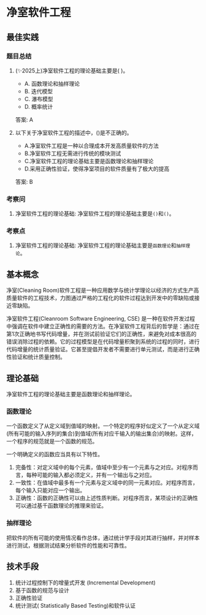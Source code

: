 # 净室软件工程

## 最佳实践

### 题目总结

1. (✨2025上)净室软件工程的理论基础主要是( )。
    - A. 函数理论和抽样理论
    - B. 迭代模型
    - C. 瀑布模型
    - D. 概率统计

    答案: A

2. 以下关于净室软件工程的描述中，()是不正确的。

    - A.净室软件工程是一种以合理成本开发高质量软件的方法
    - B.净室软件工程无需进行传统的模块测试
    - C.净室软件工程的理论基础主要是函数理论和抽样理论
    - D.采用正确性验证，使得净室项目的软件质量有了极大的提高

    答案: B

### 考察问

1. 净室软件工程的理论基础: 净室软件工程的理论基础主要是`()`和`()`。

### 考察点

1. 净室软件工程的理论基础: 净室软件工程的理论基础主要是`函数理论`和`抽样理论`。

## 基本概念

净室(Cleaning Room)软件工程是一种应用数学与统计学理论以经济的方式生产高质量软件的工程技术，力图通过严格的工程化的软件过程达到开发中的零缺陷或接近零缺陷。

净室软件工程(Cleanroom Software Engineering, CSE) 是一种在软件开发过程中强调在软件中建立正确性的需要的方法。在净室软件工程背后的哲学是：通过在第1次正确地书写代码增量，并在测试前验证它们的正确性，来避免对成本很高的错误消除过程的依赖。它的过程模型是在代码增量积聚到系统的过程的同时，进行代码增量的统计质量验证。它甚至提倡开发者不需要进行单元测试，而是进行正确性验证和统计质量控制。

## 理论基础

净室软件工程的理论基础主要是函数理论和抽样理论。

### 函数理论

一个函数定义了从定义域到值域的映射。一个特定的程序好似定义了一个从定义域(所有可能的输入序列的集合)到值域(所有对应千输入的输出集合)的映射。这样，一个程序的规范就是一个函数的规范。

一个明确定义的函数应当具有以下特性。

1. 完备性：对定义域中的每个元素，值域中至少有一个元素与之对应。对程序而言，每种可能的输入都必须定义，并有一个输出与之对应。
2. 一致性：在值域中最多有一个元素与定义域中的同一元素对应。对程序而言，每个输入只能对应一个输出。
3. 正确性：函数的正确性可以由上述性质判断。对程序而言，某项设计的正确性可以通过基千函数理论的推理来验证。

### 抽样理论

把软件的所有可能的使用情况看作总体，通过统计学手段对其进行抽样，并对样本进行测试，根据测试结果分析软件的性能和可靠性。

## 技术手段

1. 统计过程控制下的增量式开发 (Incremental Development)
2. 基于函数的规范与设计
3. 正确性验证
4. 统计测试( Statistically Based Testing)和软件认证
